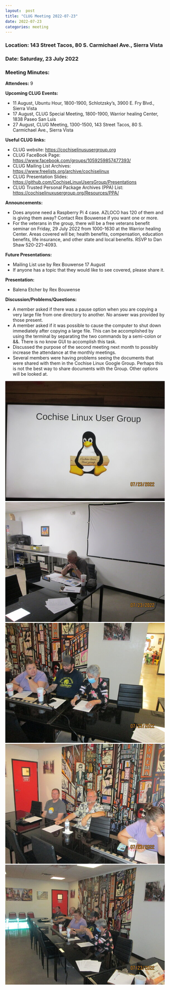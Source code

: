 ```yaml
---
layout:  post
title: "CLUG Meeting 2022-07-23"
date: 2022-07-23
categories: meeting
---
```


### Location: 143 Street Tacos, 80 S. Carmichael Ave., Sierra Vista

### Date: Saturday, 23 July 2022
### Meeting Minutes:

**Attendees:** 9

**Upcoming CLUG Events:**
 * 11 August, Ubuntu Hour, 1800-1900, Schlotzsky’s, 3900 E. Fry Blvd., Sierra Vista
 * 17 August, CLUG Special Meeting, 1800-1900, Warrior healing Center, 1838 Paseo San Luis
 * 27 August, CLUG Meeting, 1300-1500, 143 Street Tacos, 80 S. Carmichael Ave., Sierra Vista

**Useful CLUG links:**
 * CLUG website:  https://cochiselinususergroup.org
 * CLUG FaceBook Page:  https://www.facebook.com/groups/1059259857477393/
 * CLUG Mailing List Archives:  https://www.freelists.org/archive/cochiselinux
 * CLUG Presentation Slides:  https://github.com/CochiseLinuxUsersGroup/Presentations
 * CLUG Trusted Personal Package Archives (PPA) List: https://cochiselinuxusergroup.org/Resources/PPA/

**Announcements:**
 * Does anyone need a Raspberry Pi 4 case.  AZLOCO has 120 of them and is giving them away?  Contact Rex Bouwense if you want one or more.
 * For the veterans in the group, there will be a free veterans benefit seminar on Friday, 29 July 2022 from 1000-1630 at the Warrior healing Center.  Areas covered will be;  health benefits, compensation, education benefits, life insurance, and other state and local benefits.  RSVP to Dan Shaw 520-221-4093.

**Future Presentations:**
 * Mailing List use by Rex Bouwense 17 August
 * If anyone has a topic that they would like to see covered, please share it.

**Presentation:**  
 * Balena Etcher by Rex Bouwense

**Discussion/Problems/Questions:**
 * A member asked if there was a pause option when you are copying a very large file from one directory to another.  No answer was provided by those present.
 * A member asked if it was possible to cause the computer to shut down immediately after copying a large file.  This can be accomplished by using the terminal by separating the two commands by a semi-colon or &&.  There is no know GUI to accomplish this task.
 * Discussed the purpose of the second meeting next month to possibly increase the attendance at the monthly meetings.
 * Several members were having problems seeing the documents that were shared with them in the Cochise Linux Google Group.  Perhaps this is not the best way to share documents with the Group.  Other options will be looked at.

![alt text](https://raw.githubusercontent.com/CochiseLinuxUsersGroup/CochiseLinuxUsersGroup.github.io/master/images2/rsz_clug_meeting_2022-07-23_1.jpg)
![alt text](https://raw.githubusercontent.com/CochiseLinuxUsersGroup/CochiseLinuxUsersGroup.github.io/master/images2/rsz_clug_meeting_2022-07-23_2.jpg)
![alt text](https://raw.githubusercontent.com/CochiseLinuxUsersGroup/CochiseLinuxUsersGroup.github.io/master/images2/rsz_clug_meeting_2022-07-23_3.jpg)
![alt text](https://raw.githubusercontent.com/CochiseLinuxUsersGroup/CochiseLinuxUsersGroup.github.io/master/images2/rsz_clug_meeting_2022-07-23_4.jpg)
![alt text](https://raw.githubusercontent.com/CochiseLinuxUsersGroup/CochiseLinuxUsersGroup.github.io/master/images2/rsz_clug_meeting_2022-07-23_5.jpg)


